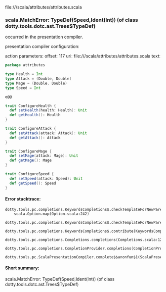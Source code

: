 file://<WORKSPACE>/scala/attributes/attributes.scala
### scala.MatchError: TypeDef(Speed,Ident(Int)) (of class dotty.tools.dotc.ast.Trees$TypeDef)

occurred in the presentation compiler.

presentation compiler configuration:


action parameters:
offset: 117
uri: file://<WORKSPACE>/scala/attributes/attributes.scala
text:
```scala
package attributes

type Health = Int
type Attack = (Double, Double)
type Mage = (Double, Double)
type Speed = Int

e@@

trait ConfigureHealth {
  def setHealth(health: Health): Unit
  def getHealth(): Health
}

trait ConfigureAttack {
  def setAttack(attack: Attack): Unit
  def getAttack(): Attack
}

trait ConfigureMage {
  def setMage(attack: Mage): Unit
  def getMage(): Mage
}

trait ConfigureSpeed {
  def setSpeed(attack: Speed): Unit
  def getSpeed(): Speed
}

```



#### Error stacktrace:

```
dotty.tools.pc.completions.KeywordsCompletions$.checkTemplateForNewParents$$anonfun$2(KeywordsCompletions.scala:218)
	scala.Option.map(Option.scala:242)
	dotty.tools.pc.completions.KeywordsCompletions$.checkTemplateForNewParents(KeywordsCompletions.scala:215)
	dotty.tools.pc.completions.KeywordsCompletions$.contribute(KeywordsCompletions.scala:44)
	dotty.tools.pc.completions.Completions.completions(Completions.scala:126)
	dotty.tools.pc.completions.CompletionProvider.completions(CompletionProvider.scala:139)
	dotty.tools.pc.ScalaPresentationCompiler.complete$$anonfun$1(ScalaPresentationCompiler.scala:150)
```
#### Short summary: 

scala.MatchError: TypeDef(Speed,Ident(Int)) (of class dotty.tools.dotc.ast.Trees$TypeDef)